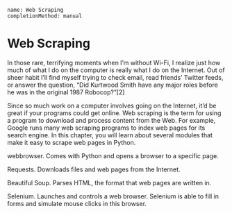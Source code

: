 ```ngMeta
name: Web Scraping
completionMethod: manual
```
# Web Scraping
In those rare, terrifying moments when I’m without Wi-Fi, I realize just how much of what I do on the computer is really what I do on the Internet. Out of sheer habit I’ll find myself trying to check email, read friends’ Twitter feeds, or answer the question, “Did Kurtwood Smith have any major roles before he was in the original 1987 Robocop?”[2]

Since so much work on a computer involves going on the Internet, it’d be great if your programs could get online. Web scraping is the term for using a program to download and process content from the Web. For example, Google runs many web scraping programs to index web pages for its search engine. In this chapter, you will learn about several modules that make it easy to scrape web pages in Python.

webbrowser. Comes with Python and opens a browser to a specific page.

Requests. Downloads files and web pages from the Internet.

Beautiful Soup. Parses HTML, the format that web pages are written in.

Selenium. Launches and controls a web browser. Selenium is able to fill in forms and simulate mouse clicks in this browser.